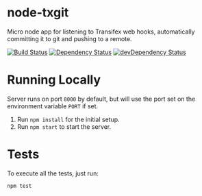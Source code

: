 # node-txgit
Micro node app for listening to Transifex web hooks, automatically committing it to git and pushing to a remote.

[![Build Status](https://travis-ci.org/CoursePark/node-txgit.svg?branch=master)](https://travis-ci.org/CoursePark/node-txgit)
[![Dependency Status](https://david-dm.org/CoursePark/node-txgit.svg)](https://david-dm.org/CoursePark/node-txgit)
[![devDependency Status](https://david-dm.org/CoursePark/node-txgit/dev-status.svg)](https://david-dm.org/CoursePark/node-txgit#info=devDependencies)

# Running Locally

Server runs on port `8000` by default, but will use the port set
on the environment variable `PORT` if set.

1. Run `npm install` for the initial setup.
1. Run `npm start` to start the server.

# Tests

To execute all the tests, just run:

```
npm test
